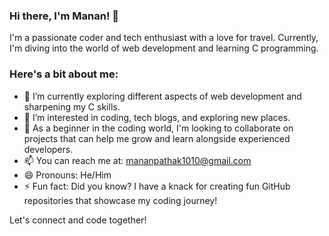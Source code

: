 ### Hi there, I'm Manan! 👋

I'm a passionate coder and tech enthusiast with a love for travel. Currently, I'm diving into the world of web development and learning C programming.

### Here's a bit about me:

- 🔭 I’m currently exploring different aspects of web development and sharpening my C skills.
- 👀 I’m interested in coding, tech blogs, and exploring new places.
- 💞️ As a beginner in the coding world, I'm looking to collaborate on projects that can help me grow and learn alongside experienced developers.
- 📫 You can reach me at: mananpathak1010@gmail.com
- 😄 Pronouns: He/Him
- ⚡ Fun fact: Did you know? I have a knack for creating fun GitHub repositories that showcase my coding journey!

Let's connect and code together!


<!---
devv-manan/devv-manan is a ✨ special ✨ repository because its `README.md` (this file) appears on your GitHub profile.
You can click the Preview link to take a look at your changes.
--->
